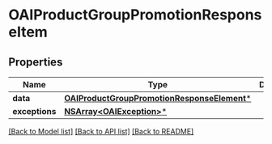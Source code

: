 # OAIProductGroupPromotionResponseItem

## Properties
Name | Type | Description | Notes
------------ | ------------- | ------------- | -------------
**data** | [**OAIProductGroupPromotionResponseElement***](OAIProductGroupPromotionResponseElement.md) |  | [optional] 
**exceptions** | [**NSArray&lt;OAIException&gt;***](OAIException.md) |  | [optional] 

[[Back to Model list]](../README.md#documentation-for-models) [[Back to API list]](../README.md#documentation-for-api-endpoints) [[Back to README]](../README.md)


